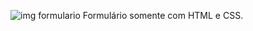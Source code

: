 ![img formulario](https://github.com/LarissaBorgesDev/Formul-rio-com-HTML-CSS-/assets/172640575/a292024d-bdb6-4959-9847-53ae7f532863)
Formulário somente com HTML e CSS.

